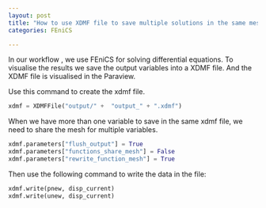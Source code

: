 ```yaml
---
layout: post
title: "How to use XDMF file to save multiple solutions in the same mesh "
categories: FEniCS

---
```




In our workflow ,  we use FEniCS  for solving differential equations. To visualise the results we save the output variables into a XDMF file. And the XDMF file is visualised in the Paraview. 

Use this command to create the xdmf file.

```python
xdmf = XDMFFile("output/" +  "output_" + ".xdmf")
```

When we have more than one variable to save in the same xdmf file, we need to share the mesh for multiple variables. 

```python
xdmf.parameters["flush_output"] = True
xdmf.parameters["functions_share_mesh"] = False
xdmf.parameters["rewrite_function_mesh"] = True
```

Then use the following command to write the data in the file:

```python
xdmf.write(pnew, disp_current)
xdmf.write(unew, disp_current)
```

